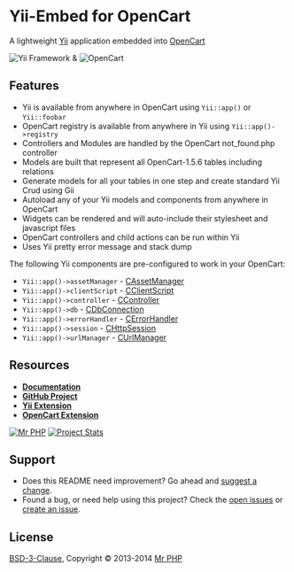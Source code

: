 # Yii-Embed for OpenCart

A lightweight [Yii](http://www.yiiframework.com/) application embedded into [OpenCart](http://www.opencart.com/)

![Yii Framework](https://raw.github.com/cornernote/yii-embed-opencart/master/image/yii.png) & ![OpenCart](https://raw.github.com/cornernote/yii-embed-opencart/master/image/opencart.png)


## Features

- Yii is available from anywhere in OpenCart using `Yii::app()` or `Yii::foobar`
- OpenCart registry is available from anywhere in Yii using `Yii::app()->registry`
- Controllers and Modules are handled by the OpenCart not_found.php controller
- Models are built that represent all OpenCart-1.5.6 tables including relations
- Generate models for all your tables in one step and create standard Yii Crud using Gii
- Autoload any of your Yii models and components from anywhere in OpenCart
- Widgets can be rendered and will auto-include their stylesheet and javascript files
- OpenCart controllers and child actions can be run within Yii
- Uses Yii pretty error message and stack dump

The following Yii components are pre-configured to work in your OpenCart:

- `Yii::app()->assetManager` - [CAssetManager](http://www.yiiframework.com/doc/api/1.1/CAssetManager)
- `Yii::app()->clientScript` - [CClientScript](http://www.yiiframework.com/doc/api/1.1/CClientScript)
- `Yii::app()->controller` - [CController](http://www.yiiframework.com/doc/api/1.1/CController)
- `Yii::app()->db` - [CDbConnection](http://www.yiiframework.com/doc/api/1.1/CDbConnection)
- `Yii::app()->errorHandler` - [CErrorHandler](http://www.yiiframework.com/doc/api/1.1/CErrorHandler)
- `Yii::app()->session` - [CHttpSession](http://www.yiiframework.com/doc/api/1.1/CHttpSession)
- `Yii::app()->urlManager` - [CUrlManager](http://www.yiiframework.com/doc/api/1.1/CUrlManager)


## Resources

- **[Documentation](http://cornernote.github.io/yii-embed-opencart)**
- **[GitHub Project](https://github.com/cornernote/yii-embed-opencart)**
- **[Yii Extension](http://www.yiiframework.com/extension/yii-embed-opencart)**
- **[OpenCart Extension](http://www.opencart.com/index.php?route=extension/extension/info&extension_id=15059)**

[![Mr PHP](https://raw.github.com/cornernote/mrphp-assets/master/img/code-banner.png)](http://mrphp.com.au) [![Project Stats](https://www.ohloh.net/p/yii-embed-opencart/widgets/project_thin_badge.gif)](https://www.ohloh.net/p/yii-embed-opencart)


## Support

- Does this README need improvement?  Go ahead and [suggest a change](https://github.com/cornernote/yii-embed-opencart/edit/master/README.md).
- Found a bug, or need help using this project?  Check the [open issues](https://github.com/cornernote/yii-embed-opencart/issues) or [create an issue](https://github.com/cornernote/yii-embed-opencart/issues/new).


## License

[BSD-3-Clause](https://raw.github.com/cornernote/yii-embed-opencart/master/LICENSE), Copyright © 2013-2014 [Mr PHP](mailto:info@mrphp.com.au)
